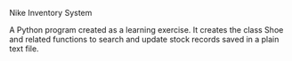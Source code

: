Nike Inventory System

A Python program created as a learning exercise. It creates the class Shoe and related functions to search and update stock records saved in a plain text file.
